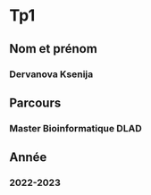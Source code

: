 # Tp1
## Nom et prénom
### Dervanova Ksenija
## Parcours
### Master Bioinformatique DLAD
## Année
### 2022-2023

